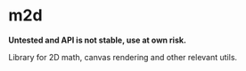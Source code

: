 # m2d

**Untested and API is not stable, use at own risk.**

Library for 2D math, canvas rendering and other relevant utils.


